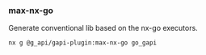 ### max-nx-go 

Generate conventional lib based on the nx-go executors.

`nx g @g_api/gapi-plugin:max-nx-go go_gapi` 
